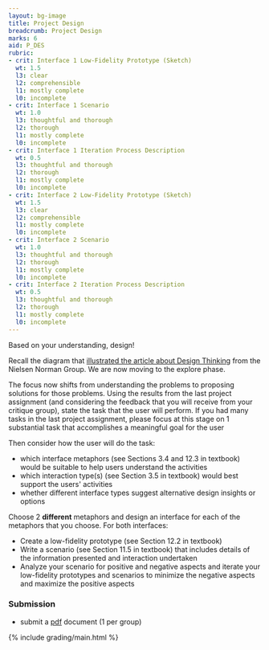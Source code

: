 ```yaml
---
layout: bg-image
title: Project Design
breadcrumb: Project Design
marks: 6
aid: P_DES
rubric:
- crit: Interface 1 Low-Fidelity Prototype (Sketch)
  wt: 1.5
  l3: clear
  l2: comprehensible
  l1: mostly complete
  l0: incomplete
- crit: Interface 1 Scenario
  wt: 1.0
  l3: thoughtful and thorough
  l2: thorough
  l1: mostly complete
  l0: incomplete
- crit: Interface 1 Iteration Process Description
  wt: 0.5
  l3: thoughtful and thorough
  l2: thorough
  l1: mostly complete
  l0: incomplete
- crit: Interface 2 Low-Fidelity Prototype (Sketch)
  wt: 1.5
  l3: clear
  l2: comprehensible
  l1: mostly complete
  l0: incomplete
- crit: Interface 2 Scenario
  wt: 1.0
  l3: thoughtful and thorough
  l2: thorough
  l1: mostly complete
  l0: incomplete
- crit: Interface 2 Iteration Process Description
  wt: 0.5
  l3: thoughtful and thorough
  l2: thorough
  l1: mostly complete
  l0: incomplete
---
```

Based on your understanding, design!

Recall the diagram that [illustrated the article about Design Thinking](https://www.nngroup.com/articles/design-thinking/) from the Nielsen Norman Group. We are now moving to the explore phase.

The focus now shifts from understanding the problems to proposing solutions for those problems. Using the results from the last project assignment (and considering the feedback that you will receive from your critique group), state the task that the user will perform. If you had many tasks in the last project assignment, please focus at this stage on 1 substantial task that accomplishes a meaningful goal for the user

Then consider how the user will do the task:
* which interface metaphors (see Sections 3.4 and 12.3 in textbook) would be suitable to help users understand the activities
* which interaction type(s) (see Section 3.5 in textbook) would best support the users' activities
* whether different interface types suggest alternative design insights or options

Choose 2 <strong>different</strong> metaphors and design an  interface for each of the metaphors that you choose. For both interfaces:
* Create a low-fidelity prototype (see Section 12.2 in textbook)
* Write a scenario (see Section 11.5 in textbook) that includes details of the information presented and interaction undertaken
* Analyze your scenario for positive and negative aspects and iterate your low-fidelity prototypes and scenarios to minimize the negative aspects and maximize the positive aspects

### Submission

* submit a [pdf](https://en.wikipedia.org/wiki/PDF) document (1 per group)

{% include grading/main.html %}
